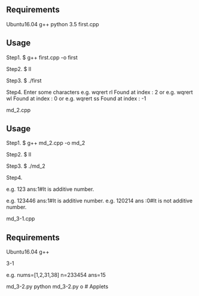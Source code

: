 
## Requirements
Ubuntu16.04
g++
python 3.5
first.cpp
## Usage
Step1.
$ g++ first.cpp  -o first

Step2.
$ ll

Step3.
$ ./first

Step4.
Enter some characters 
e.g. wqrert
rl
Found at index : 2
or e.g. wqrert
wl
Found at index : 0
or e.g. wqrert
ss
Found at index : -1

md_2.cpp

## Usage
Step1.
$ g++ md_2.cpp  -o md_2

Step2.
$ ll

Step3.
$ ./md_2

Step4.

e.g. 
123
ans:1#It is additive number.

e.g.
123446
ans:1#It is additive number.
e.g.
120214
ans :0#It is not additive number.


md_3-1.cpp
## Requirements
Ubuntu16.04
g++

3-1

e.g.
nums=[1,2,31,38] n=233454
ans=15


md_3-2.py
python md_3-2.py
o # Applets
